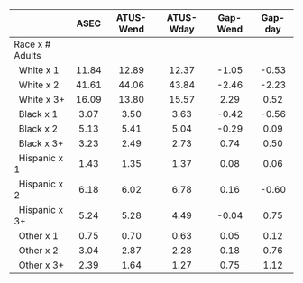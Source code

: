 
|                      |         ASEC |    ATUS-Wend |    ATUS-Wday |     Gap-Wend |      Gap-day |
| -------------------- | :----------: | :----------: | :----------: | :----------: | :----------: |
| Race x # Adults      |              |              |              |              |              |
| &nbsp;&nbsp;White x 1 |        11.84 |        12.89 |        12.37 |        -1.05 |        -0.53 |
| &nbsp;&nbsp;White x 2 |        41.61 |        44.06 |        43.84 |        -2.46 |        -2.23 |
| &nbsp;&nbsp;White x 3+ |        16.09 |        13.80 |        15.57 |         2.29 |         0.52 |
| &nbsp;&nbsp;Black x 1 |         3.07 |         3.50 |         3.63 |        -0.42 |        -0.56 |
| &nbsp;&nbsp;Black x 2 |         5.13 |         5.41 |         5.04 |        -0.29 |         0.09 |
| &nbsp;&nbsp;Black x 3+ |         3.23 |         2.49 |         2.73 |         0.74 |         0.50 |
| &nbsp;&nbsp;Hispanic x 1 |         1.43 |         1.35 |         1.37 |         0.08 |         0.06 |
| &nbsp;&nbsp;Hispanic x 2 |         6.18 |         6.02 |         6.78 |         0.16 |        -0.60 |
| &nbsp;&nbsp;Hispanic x 3+ |         5.24 |         5.28 |         4.49 |        -0.04 |         0.75 |
| &nbsp;&nbsp;Other x 1 |         0.75 |         0.70 |         0.63 |         0.05 |         0.12 |
| &nbsp;&nbsp;Other x 2 |         3.04 |         2.87 |         2.28 |         0.18 |         0.76 |
| &nbsp;&nbsp;Other x 3+ |         2.39 |         1.64 |         1.27 |         0.75 |         1.12 |

